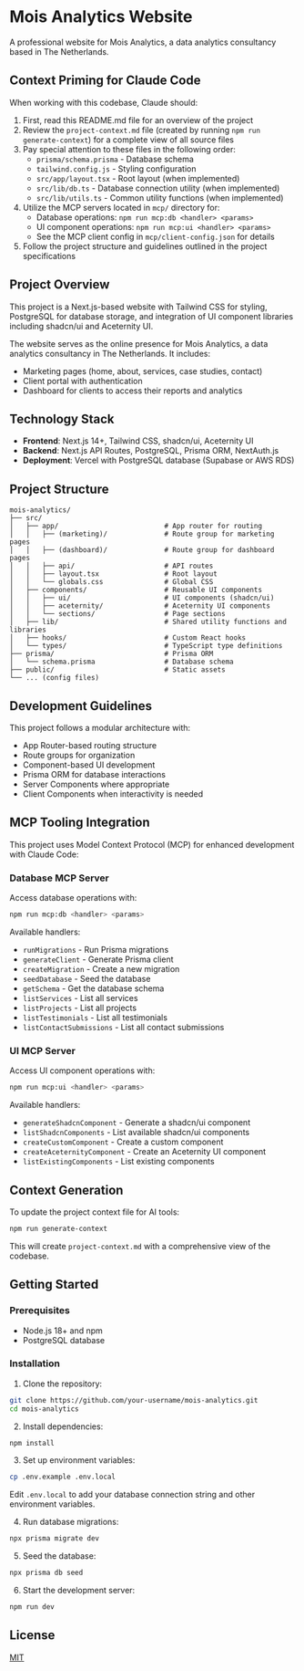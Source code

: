 # Mois Analytics Website

A professional website for Mois Analytics, a data analytics consultancy based in The Netherlands.

## Context Priming for Claude Code

When working with this codebase, Claude should:

1. First, read this README.md file for an overview of the project
2. Review the `project-context.md` file (created by running `npm run generate-context`) for a complete view of all source files
3. Pay special attention to these files in the following order:
   - `prisma/schema.prisma` - Database schema
   - `tailwind.config.js` - Styling configuration
   - `src/app/layout.tsx` - Root layout (when implemented)
   - `src/lib/db.ts` - Database connection utility (when implemented)
   - `src/lib/utils.ts` - Common utility functions (when implemented)
4. Utilize the MCP servers located in `mcp/` directory for:
   - Database operations: `npm run mcp:db <handler> <params>`
   - UI component operations: `npm run mcp:ui <handler> <params>`
   - See the MCP client config in `mcp/client-config.json` for details
5. Follow the project structure and guidelines outlined in the project specifications

## Project Overview

This project is a Next.js-based website with Tailwind CSS for styling, PostgreSQL for database storage, and integration of UI component libraries including shadcn/ui and Aceternity UI.

The website serves as the online presence for Mois Analytics, a data analytics consultancy in The Netherlands. It includes:
- Marketing pages (home, about, services, case studies, contact)
- Client portal with authentication
- Dashboard for clients to access their reports and analytics

## Technology Stack

- **Frontend**: Next.js 14+, Tailwind CSS, shadcn/ui, Aceternity UI
- **Backend**: Next.js API Routes, PostgreSQL, Prisma ORM, NextAuth.js
- **Deployment**: Vercel with PostgreSQL database (Supabase or AWS RDS)

## Project Structure

```
mois-analytics/
├── src/
│   ├── app/                          # App router for routing
│   │   ├── (marketing)/              # Route group for marketing pages
│   │   ├── (dashboard)/              # Route group for dashboard pages
│   │   ├── api/                      # API routes
│   │   ├── layout.tsx                # Root layout
│   │   └── globals.css               # Global CSS
│   ├── components/                   # Reusable UI components
│   │   ├── ui/                       # UI components (shadcn/ui)
│   │   ├── aceternity/               # Aceternity UI components
│   │   └── sections/                 # Page sections
│   ├── lib/                          # Shared utility functions and libraries
│   ├── hooks/                        # Custom React hooks
│   └── types/                        # TypeScript type definitions
├── prisma/                           # Prisma ORM
│   └── schema.prisma                 # Database schema
├── public/                           # Static assets
└── ... (config files)
```

## Development Guidelines

This project follows a modular architecture with:
- App Router-based routing structure
- Route groups for organization
- Component-based UI development
- Prisma ORM for database interactions
- Server Components where appropriate
- Client Components when interactivity is needed

## MCP Tooling Integration

This project uses Model Context Protocol (MCP) for enhanced development with Claude Code:

### Database MCP Server
Access database operations with:
```bash
npm run mcp:db <handler> <params>
```

Available handlers:
- `runMigrations` - Run Prisma migrations
- `generateClient` - Generate Prisma client
- `createMigration` - Create a new migration
- `seedDatabase` - Seed the database
- `getSchema` - Get the database schema
- `listServices` - List all services
- `listProjects` - List all projects
- `listTestimonials` - List all testimonials
- `listContactSubmissions` - List all contact submissions

### UI MCP Server
Access UI component operations with:
```bash
npm run mcp:ui <handler> <params>
```

Available handlers:
- `generateShadcnComponent` - Generate a shadcn/ui component
- `listShadcnComponents` - List available shadcn/ui components
- `createCustomComponent` - Create a custom component
- `createAceternityComponent` - Create an Aceternity UI component
- `listExistingComponents` - List existing components

## Context Generation

To update the project context file for AI tools:
```bash
npm run generate-context
```

This will create `project-context.md` with a comprehensive view of the codebase.

## Getting Started

### Prerequisites
- Node.js 18+ and npm
- PostgreSQL database

### Installation

1. Clone the repository:
```bash
git clone https://github.com/your-username/mois-analytics.git
cd mois-analytics
```

2. Install dependencies:
```bash
npm install
```

3. Set up environment variables:
```bash
cp .env.example .env.local
```
Edit `.env.local` to add your database connection string and other environment variables.

4. Run database migrations:
```bash
npx prisma migrate dev
```

5. Seed the database:
```bash
npx prisma db seed
```

6. Start the development server:
```bash
npm run dev
```

## License

[MIT](LICENSE)